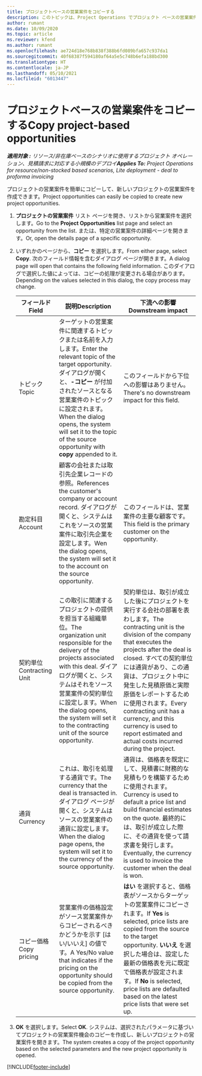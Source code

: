 ```yaml
---
title: プロジェクトベースの営業案件をコピーする
description: このトピックは、Project Operations でプロジェクト ベースの営業案件をコピーする方法について説明します。
author: rumant
ms.date: 10/09/2020
ms.topic: article
ms.reviewer: kfend
ms.author: rumant
ms.openlocfilehash: ae724d18e768b838f388b6fd089bfa657c937da1
ms.sourcegitcommit: 40f68387f594180af64a5e5c748b6efa188bd300
ms.translationtype: HT
ms.contentlocale: ja-JP
ms.lasthandoff: 05/10/2021
ms.locfileid: "6013447"
---
```

# <a name="copy-project-based-opportunities"></a><span data-ttu-id="30d4d-103">プロジェクトベースの営業案件をコピーする</span><span class="sxs-lookup"><span data-stu-id="30d4d-103">Copy project-based opportunities</span></span>

<span data-ttu-id="30d4d-104">_**適用対象 :** リソース/非在庫ベースのシナリオに使用するプロジェクト オペレーション、見積請求に対応する小規模のデプロイ_</span><span class="sxs-lookup"><span data-stu-id="30d4d-104">_**Applies To:** Project Operations for resource/non-stocked based scenarios, Lite deployment - deal to proforma invoicing_</span></span>


<span data-ttu-id="30d4d-105">プロジェクトの営業案件を簡単にコピーして、新しいプロジェクトの営業案件を作成できます。</span><span class="sxs-lookup"><span data-stu-id="30d4d-105">Project opportunities can easily be copied to create new project opportunities.</span></span> 

1. <span data-ttu-id="30d4d-106">**プロジェクトの営業案件** リスト ページを開き、リストから営業案件を選択します。</span><span class="sxs-lookup"><span data-stu-id="30d4d-106">Go to the **Project Opportunities** list page and select an opportunity from the list.</span></span> <span data-ttu-id="30d4d-107">または、特定の営業案件の詳細ページを開きます。</span><span class="sxs-lookup"><span data-stu-id="30d4d-107">Or, open the details page of a specific opportunity.</span></span> 
2. <span data-ttu-id="30d4d-108">いずれかのページから、**コピー** を選択します。</span><span class="sxs-lookup"><span data-stu-id="30d4d-108">From either page, select **Copy**.</span></span> <span data-ttu-id="30d4d-109">次のフィールド情報を含むダイアログ ページが開きます。</span><span class="sxs-lookup"><span data-stu-id="30d4d-109">A dialog page will open that contains the following field information.</span></span> <span data-ttu-id="30d4d-110">このダイアログで選択した値によっては、コピーの処理が変更される場合があります。</span><span class="sxs-lookup"><span data-stu-id="30d4d-110">Depending on the values selected in this dialog, the copy process may change.</span></span>

    | <span data-ttu-id="30d4d-111">**フィールド**</span><span class="sxs-lookup"><span data-stu-id="30d4d-111">**Field**</span></span> | <span data-ttu-id="30d4d-112">**説明**</span><span class="sxs-lookup"><span data-stu-id="30d4d-112">**Description**</span></span> | <span data-ttu-id="30d4d-113">**下流への影響**</span><span class="sxs-lookup"><span data-stu-id="30d4d-113">**Downstream impact**</span></span> |
    | --- | --- | --- |
    | <span data-ttu-id="30d4d-114">トピック</span><span class="sxs-lookup"><span data-stu-id="30d4d-114">Topic</span></span> | <span data-ttu-id="30d4d-115">ターゲットの営業案件に関連するトピックまたは名前を入力します。</span><span class="sxs-lookup"><span data-stu-id="30d4d-115">Enter the relevant topic of the target opportunity.</span></span> <span data-ttu-id="30d4d-116">ダイアログが開くと、**-コピー** が付加されたソースとなる営業案件のトピックに設定されます。</span><span class="sxs-lookup"><span data-stu-id="30d4d-116">When the dialog opens, the system will set it to the topic of the source opportunity with **copy** appended to it.</span></span> | <span data-ttu-id="30d4d-117">このフィールドから下位への影響はありません。</span><span class="sxs-lookup"><span data-stu-id="30d4d-117">There's no downstream impact for this field.</span></span> |
    | <span data-ttu-id="30d4d-118">勘定科目</span><span class="sxs-lookup"><span data-stu-id="30d4d-118">Account</span></span> | <span data-ttu-id="30d4d-119">顧客の会社または取引先企業レコードの参照。</span><span class="sxs-lookup"><span data-stu-id="30d4d-119">References the customer's company or account record.</span></span> <span data-ttu-id="30d4d-120">ダイアログが開くと、システムはこれをソースの営業案件に取引先企業を設定します。</span><span class="sxs-lookup"><span data-stu-id="30d4d-120">Wen the dialog opens, the system will set it to the account on the source opportunity.</span></span> | <span data-ttu-id="30d4d-121">このフィールドは、営業案件の主要な顧客です。</span><span class="sxs-lookup"><span data-stu-id="30d4d-121">This field is the primary customer on the opportunity.</span></span> |
    | <span data-ttu-id="30d4d-122">契約単位</span><span class="sxs-lookup"><span data-stu-id="30d4d-122">Contracting Unit</span></span> | <span data-ttu-id="30d4d-123">この取引に関連するプロジェクトの提供を担当する組織単位。</span><span class="sxs-lookup"><span data-stu-id="30d4d-123">The organization unit responsible for the delivery of the projects associated with this deal.</span></span> <span data-ttu-id="30d4d-124">ダイアログが開くと、システムはそれをソース営業案件の契約単位に設定します。</span><span class="sxs-lookup"><span data-stu-id="30d4d-124">When the dialog opens, the system will set it to the contracting unit of the source opportunity.</span></span> | <span data-ttu-id="30d4d-125">契約単位は、取引が成立した後にプロジェクトを実行する会社の部署を表わします。</span><span class="sxs-lookup"><span data-stu-id="30d4d-125">The contracting unit is the division of the company that executes the projects after the deal is closed.</span></span> <span data-ttu-id="30d4d-126">すべての契約単位には通貨があり、この通貨は、プロジェクト中に発生した見積原価と実際原価をレポートするために使用されます。</span><span class="sxs-lookup"><span data-stu-id="30d4d-126">Every contracting unit has a currency, and this currency is used to report estimated and actual costs incurred during the project.</span></span> |
    | <span data-ttu-id="30d4d-127">通貨</span><span class="sxs-lookup"><span data-stu-id="30d4d-127">Currency</span></span> | <span data-ttu-id="30d4d-128">これは、取引を処理する通貨です。</span><span class="sxs-lookup"><span data-stu-id="30d4d-128">The currency that the deal is transacted in.</span></span> <span data-ttu-id="30d4d-129">ダイアログ ページが開くと、システムはソースの営業案件の通貨に設定します。</span><span class="sxs-lookup"><span data-stu-id="30d4d-129">When the dialog page opens, the system will set it to the currency of the source opportunity.</span></span> | <span data-ttu-id="30d4d-130">通貨は、価格表を既定にして、見積書に財務的な見積もりを構築するために使用されます。</span><span class="sxs-lookup"><span data-stu-id="30d4d-130">Currency is used to default a price list and build financial estimates on the quote.</span></span> <span data-ttu-id="30d4d-131">最終的には、取引が成立した際に、その通貨を使って請求書を発行します。</span><span class="sxs-lookup"><span data-stu-id="30d4d-131">Eventually, the currency is used to invoice the customer when the deal is won.</span></span> |
    | <span data-ttu-id="30d4d-132">コピー価格</span><span class="sxs-lookup"><span data-stu-id="30d4d-132">Copy pricing</span></span> | <span data-ttu-id="30d4d-133">営業案件の価格設定がソース営業案件からコピーされるべきかどうかを示す [はい/いいえ] の値です。</span><span class="sxs-lookup"><span data-stu-id="30d4d-133">A Yes/No value that indicates if the pricing on the opportunity should be copied from the source opportunity.</span></span> | <span data-ttu-id="30d4d-134">**はい** を選択すると、価格表がソースからターゲットの営業案件にコピーされます。</span><span class="sxs-lookup"><span data-stu-id="30d4d-134">If **Yes** is selected, price lists are copied from the source to the target opportunity.</span></span> <span data-ttu-id="30d4d-135">**いいえ** を選択した場合は、設定した最新の価格表を元に既定で価格表が設定されます。</span><span class="sxs-lookup"><span data-stu-id="30d4d-135">If **No** is selected, price lists are defaulted based on the latest price lists that were set up.</span></span> |

3. <span data-ttu-id="30d4d-136">**OK** を選択します。</span><span class="sxs-lookup"><span data-stu-id="30d4d-136">Select **OK**.</span></span> <span data-ttu-id="30d4d-137">システムは、選択されたパラメータに基づいてプロジェクトの営業案件機会のコピーを作成し、新しいプロジェクトの営業案件を開きます。</span><span class="sxs-lookup"><span data-stu-id="30d4d-137">The system creates a copy of the project opportunity based on the selected parameters and the new project opportunity is opened.</span></span>


[!INCLUDE[footer-include](../includes/footer-banner.md)]